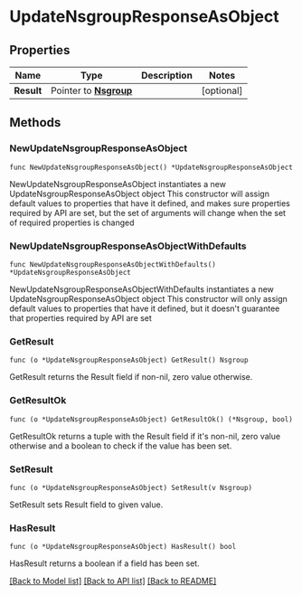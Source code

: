 # UpdateNsgroupResponseAsObject

## Properties

Name | Type | Description | Notes
------------ | ------------- | ------------- | -------------
**Result** | Pointer to [**Nsgroup**](Nsgroup.md) |  | [optional] 

## Methods

### NewUpdateNsgroupResponseAsObject

`func NewUpdateNsgroupResponseAsObject() *UpdateNsgroupResponseAsObject`

NewUpdateNsgroupResponseAsObject instantiates a new UpdateNsgroupResponseAsObject object
This constructor will assign default values to properties that have it defined,
and makes sure properties required by API are set, but the set of arguments
will change when the set of required properties is changed

### NewUpdateNsgroupResponseAsObjectWithDefaults

`func NewUpdateNsgroupResponseAsObjectWithDefaults() *UpdateNsgroupResponseAsObject`

NewUpdateNsgroupResponseAsObjectWithDefaults instantiates a new UpdateNsgroupResponseAsObject object
This constructor will only assign default values to properties that have it defined,
but it doesn't guarantee that properties required by API are set

### GetResult

`func (o *UpdateNsgroupResponseAsObject) GetResult() Nsgroup`

GetResult returns the Result field if non-nil, zero value otherwise.

### GetResultOk

`func (o *UpdateNsgroupResponseAsObject) GetResultOk() (*Nsgroup, bool)`

GetResultOk returns a tuple with the Result field if it's non-nil, zero value otherwise
and a boolean to check if the value has been set.

### SetResult

`func (o *UpdateNsgroupResponseAsObject) SetResult(v Nsgroup)`

SetResult sets Result field to given value.

### HasResult

`func (o *UpdateNsgroupResponseAsObject) HasResult() bool`

HasResult returns a boolean if a field has been set.


[[Back to Model list]](../README.md#documentation-for-models) [[Back to API list]](../README.md#documentation-for-api-endpoints) [[Back to README]](../README.md)


